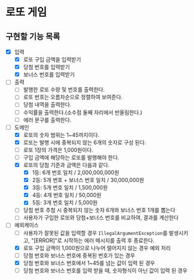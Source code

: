 # 로또 게임

## 구현할 기능 목록

- [x] 입력
    - [x] 로또 구입 금액을 입력받기
    - [x] 당첨 번호를 입력받기
    - [x] 보너스 번호를 입력받기

- [ ] 출력
    - [ ] 발행한 로또 수량 및 번호를 출력한다.
    - [ ] 로또 번호는 오름차순으로 정렬하여 보여준다.
    - [ ] 당첨 내역을 출력한다.
    - [ ] 수익률을 출력한다.(소수점 둘째 자리에서 반올림한다.)
    - [ ] 에러 문구를 출력한다.

- [ ] 도메인
    - [x] 로또의 숫자 범위는 1~45까지이다.
    - [x] 로또는 발행 시에 중복되지 않는 6개의 숫자로 구성 된다.
    - [ ] 로또 1장의 가격은 1,000원이다.
    - [ ] 구입 금액에 해당하는 로또를 발행해야 한다.
    - [x] 로또의 당첨 기준과 금액은 다음과 같다.
        - [x] 1등: 6개 번호 일치 / 2,000,000,000원
        - [x] 2등: 5개 번호 + 보너스 번호 일치 / 30,000,000원
        - [x] 3등: 5개 번호 일치 / 1,500,000원
        - [x] 4등: 4개 번호 일치 / 50,000원
        - [x] 5등: 3개 번호 일치 / 5,000원
    - [ ] 당첨 번호 추첨 시 중복되지 않는 숫자 6개와 보너스 번호 1개를 뽑는다
    - [ ] 사용자가 구입한 로또와 당첨+보너스 번호를 비교하여, 결과를 계산한다

- [ ] 예외케이스
    - [ ] 사용자가 잘못된 값을 입력할 경우 `IllegalArgumentException`를 발생시키고, "[ERROR]"로 시작하는 에러 메시지를 출력 후 종료한다.
    - [x] 로또 구입 금액이 1,000원으로 나누어 떨어지지 않는 경우 예외 처리
    - [ ] 당첨 번호와 보너스 번호에 중복된 번호가 있는 경우
    - [x] 당첨 번호와 보너스 번호에서 1~45를 넘는 값이 입력 된 경우
    - [ ] 당첨 번호와 보너스 번호를 입력 받을 때, 숫자형식이 아닌 값이 입력 된 경우